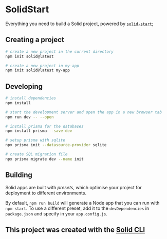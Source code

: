 # SolidStart

Everything you need to build a Solid project, powered by [`solid-start`](https://start.solidjs.com);

## Creating a project

```bash
# create a new project in the current directory
npm init solid@latest

# create a new project in my-app
npm init solid@latest my-app
```

## Developing

```bash
# install dependencies
npm install

# start the development server and open the app in a new browser tab
npm run dev -- --open

# install prisma for the databases
npm install prisma --save-dev

# setup prisma with sqlite
npx prisma init --datasource-provider sqlite

# create SQL migration file
npx prisma migrate dev --name init
```

## Building

Solid apps are built with _presets_, which optimise your project for deployment to different environments.

By default, `npm run build` will generate a Node app that you can run with `npm start`. To use a different preset, add it to the `devDependencies` in `package.json` and specify in your `app.config.js`.

## This project was created with the [Solid CLI](https://solid-cli.netlify.app)
